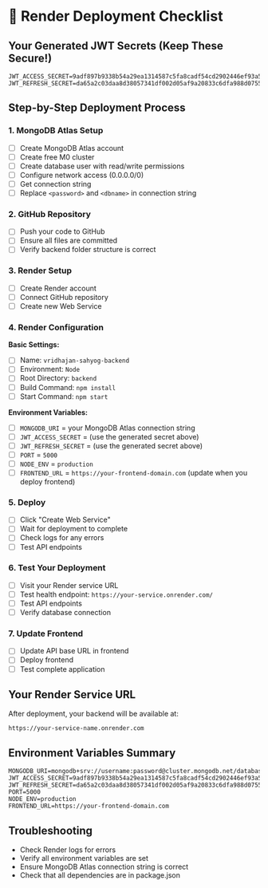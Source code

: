 # 🚀 Render Deployment Checklist

## Your Generated JWT Secrets (Keep These Secure!)

```
JWT_ACCESS_SECRET=9adf897b9338b54a29ea1314587c5fa8cadf54cd2902446ef93a5c39cab0c017427e659035579ab10afafd01a337623501f9661d11876a3119b379dfde678d02
JWT_REFRESH_SECRET=da65a2c03daa8d38057341df002d05af9a20833c6dfa988d075590d531d0d9f594501724bf706c372811555185f4aa546bc2ae4a872bffc42c6c1f0ebecfaf89
```

## Step-by-Step Deployment Process

### 1. MongoDB Atlas Setup
- [ ] Create MongoDB Atlas account
- [ ] Create free M0 cluster
- [ ] Create database user with read/write permissions
- [ ] Configure network access (0.0.0.0/0)
- [ ] Get connection string
- [ ] Replace `<password>` and `<dbname>` in connection string

### 2. GitHub Repository
- [ ] Push your code to GitHub
- [ ] Ensure all files are committed
- [ ] Verify backend folder structure is correct

### 3. Render Setup
- [ ] Create Render account
- [ ] Connect GitHub repository
- [ ] Create new Web Service

### 4. Render Configuration
**Basic Settings:**
- [ ] Name: `vridhajan-sahyog-backend`
- [ ] Environment: `Node`
- [ ] Root Directory: `backend`
- [ ] Build Command: `npm install`
- [ ] Start Command: `npm start`

**Environment Variables:**
- [ ] `MONGODB_URI` = your MongoDB Atlas connection string
- [ ] `JWT_ACCESS_SECRET` = (use the generated secret above)
- [ ] `JWT_REFRESH_SECRET` = (use the generated secret above)
- [ ] `PORT` = `5000`
- [ ] `NODE_ENV` = `production`
- [ ] `FRONTEND_URL` = `https://your-frontend-domain.com` (update when you deploy frontend)

### 5. Deploy
- [ ] Click "Create Web Service"
- [ ] Wait for deployment to complete
- [ ] Check logs for any errors
- [ ] Test API endpoints

### 6. Test Your Deployment
- [ ] Visit your Render service URL
- [ ] Test health endpoint: `https://your-service.onrender.com/`
- [ ] Test API endpoints
- [ ] Verify database connection

### 7. Update Frontend
- [ ] Update API base URL in frontend
- [ ] Deploy frontend
- [ ] Test complete application

## Your Render Service URL
After deployment, your backend will be available at:
```
https://your-service-name.onrender.com
```

## Environment Variables Summary
```env
MONGODB_URI=mongodb+srv://username:password@cluster.mongodb.net/database_name
JWT_ACCESS_SECRET=9adf897b9338b54a29ea1314587c5fa8cadf54cd2902446ef93a5c39cab0c017427e659035579ab10afafd01a337623501f9661d11876a3119b379dfde678d02
JWT_REFRESH_SECRET=da65a2c03daa8d38057341df002d05af9a20833c6dfa988d075590d531d0d9f594501724bf706c372811555185f4aa546bc2ae4a872bffc42c6c1f0ebecfaf89
PORT=5000
NODE_ENV=production
FRONTEND_URL=https://your-frontend-domain.com
```

## Troubleshooting
- Check Render logs for errors
- Verify all environment variables are set
- Ensure MongoDB Atlas connection string is correct
- Check that all dependencies are in package.json
